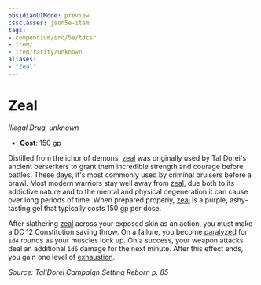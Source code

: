```yaml
---
obsidianUIMode: preview
cssclasses: json5e-item
tags:
- compendium/src/5e/tdcsr
- item/
- item/rarity/unknown
aliases: 
- "Zeal"
---
```

# Zeal
*Illegal Drug, unknown*  

- **Cost**: 150 gp

Distilled from the ichor of demons, [zeal](/Systems/5e/items/zeal-tdcsr.md) was originally used by Tal'Dorei's ancient berserkers to grant them incredible strength and courage before battles. These days, it's most commonly used by criminal bruisers before a brawl. Most modern warriors stay well away from [zeal](/Systems/5e/items/zeal-tdcsr.md), due both to its addictive nature and to the mental and physical degeneration it can cause over long periods of time. When prepared properly, [zeal](/Systems/5e/items/zeal-tdcsr.md) is a purple, ashy-tasting gel that typically costs 150 gp per dose.

After slathering [zeal](/Systems/5e/items/zeal-tdcsr.md) across your exposed skin as an action, you must make a DC 12 Constitution saving throw. On a failure, you become [paralyzed](/Systems/5e/rules/conditions.md#paralyzed) for `1d4` rounds as your muscles lock up. On a success, your weapon attacks deal an additional `1d6` damage for the next minute. After this effect ends, you gain one level of [exhaustion](/Systems/5e/rules/conditions.md#exhaustion).

*Source: Tal'Dorei Campaign Setting Reborn p. 85*